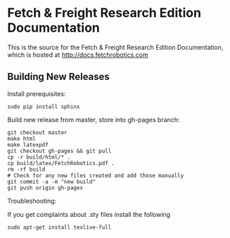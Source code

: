 Fetch & Freight Research Edition Documentation
==============================================

This is the source for the Fetch & Freight Research Edition Documentation,
which is  hosted at http://docs.fetchrobotics.com

Building New Releases
---------------------

Install prerequisites:

```
sudo pip install sphinx
```

Build new release from master, store into gh-pages branch:

```
git checkout master
make html
make latexpdf
git checkout gh-pages && git pull
cp -r build/html/* .
cp build/latex/FetchRobotics.pdf .
rm -rf build
# Check for any new files created and add those manually
git commit -a -m "new build"
git push origin gh-pages
```

Troubleshooting:

If you get complaints about .sty files install the following

```
sudo apt-get install texlive-full
```
